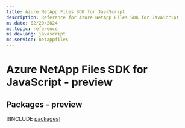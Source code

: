 ```yaml
---
title: Azure NetApp Files SDK for JavaScript
description: Reference for Azure NetApp Files SDK for JavaScript
ms.date: 02/20/2024
ms.topic: reference
ms.devlang: javascript
ms.service: netappfiles
---
```

# Azure NetApp Files SDK for JavaScript - preview
## Packages - preview
[!INCLUDE [packages](netapp-files-index.md)]